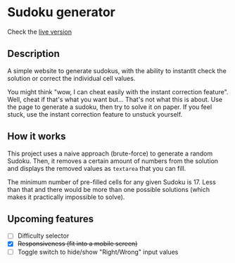 # Sudoku generator
Check the <a href="https://margual56.github.io/sudoku-generator" target="_blank">live version</a>

## Description
A simple website to generate sudokus, with the ability to instantlt check the solution or correct the individual cell values.

You might think "wow, I can cheat easily with the instant correction feature". Well, cheat if that's what you want but... That's not what this is about. Use the page to generate a sudoku, then try to solve it on paper. If you feel stuck, use the instant correction feature to unstuck yourself. 

## How it works
This project uses a naive approach (brute-force) to generate a random Sudoku. Then, it removes a certain amount of numbers from the solution and displays the removed values as `textarea` that you can fill.

The minimum number of pre-filled cells for any given Sudoku is 17. Less than that and there would be more than one possible solutions (which makes it practically impossible to solve).

## Upcoming features
- [ ] Difficulty selector
- [x] ~~Responsiveness (fit into a mobile screen)~~
- [ ] Toggle switch to hide/show "Right/Wrong" input values
